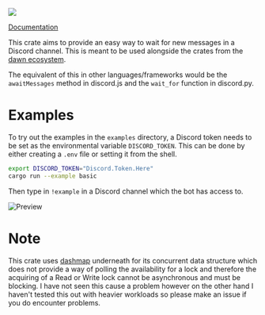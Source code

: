 ![](https://github.com/HiruNya/dawn-wait/workflows/Rust/badge.svg)

[Documentation](https://hiru.dev/docs/dawn-wait/)

<!-- cargo-sync-readme start -->

This crate aims to provide an easy way to wait for new messages in a Discord channel.
This is meant to be used alongside the crates from the [dawn ecosystem].

The equivalent of this in other languages/frameworks would be
the `awaitMessages` method in discord.js and the `wait_for` function in discord.py.

# Examples
To try out the examples in the `examples` directory,
a Discord token needs to be set as the environmental variable `DISCORD_TOKEN`.
This can be done by either creating a `.env` file or setting it from the shell.
```bash
export DISCORD_TOKEN="Discord.Token.Here"
cargo run --example basic
```
Then type in `!example` in a Discord channel which the bot has access to.

![Preview](https://imgur.com/ZlvcM6K.png)

# Note
This crate uses [dashmap] underneath for its concurrent data structure
which does not provide a way of polling the availability for a lock and therefore
the acquiring of a Read or Write lock cannot be asynchronous and must be blocking.
I have not seen this cause a problem however on the other hand I haven't tested this out
with heavier workloads so please make an issue if you do encounter problems.

[dashmap]: https://crates.io/crates/dashmap
[dawn ecosystem]: https://github.com/dawn-rs/dawn

<!-- cargo-sync-readme end -->
